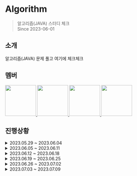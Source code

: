 # Algorithm

> 알고리즘(JAVA) 스터디 체크   
Since 2023-06-01

<p align="center">
</p>

## 소개

알고리즘(JAVA) 문제 풀고 여기에 체크체크

## 멤버

<p>
<a href="https://github.com/gyeongmin1120">
  <img src="https://github.com/gyeongmin1120.png" width="100">
</a>
<a href="https://github.com/Chan-Pumpkin">
  <img src="https://github.com/Chan-Pumpkin.png" width="100">
</a>
<a href="https://github.com/kitseok">
  <img src="https://github.com/kitseok.png" width="100">
</a>
 <a href="https://github.com/90manbo">
  <img src="https://github.com/90manbo.png" width="100">
</a>
</p>

## 진행상황

<details>
  <summary>2023.05.29 ~ 2023.06.04</summary>
  <div markdown="1">
    
  ### 박기석
  :book: 프로그래머스 JAVA

  | 레벨 | 진행 상황 |
  | --- | --- |
  | Lv.1 | [신규 아이디 추천](https://github.com/kitseok/algorithm/tree/9d3daea92ac816ea2e17fe9adf47ca6428f852e2/%ED%94%84%EB%A1%9C%EA%B7%B8%EB%9E%98%EB%A8%B8%EC%8A%A4/lv1/72410.%E2%80%85%EC%8B%A0%EA%B7%9C%E2%80%85%EC%95%84%EC%9D%B4%EB%94%94%E2%80%85%EC%B6%94%EC%B2%9C)  |
  | Lv.0 | [분수의 덧셈](https://github.com/kitseok/algorithm/tree/9d3daea92ac816ea2e17fe9adf47ca6428f852e2/%ED%94%84%EB%A1%9C%EA%B7%B8%EB%9E%98%EB%A8%B8%EC%8A%A4/lv0/120808.%E2%80%85%EB%B6%84%EC%88%98%EC%9D%98%E2%80%85%EB%8D%A7%EC%85%88)  |
  | Lv.0 | [연속된 수의 합](https://github.com/kitseok/algorithm/tree/9d3daea92ac816ea2e17fe9adf47ca6428f852e2/%ED%94%84%EB%A1%9C%EA%B7%B8%EB%9E%98%EB%A8%B8%EC%8A%A4/lv0/120923.%E2%80%85%EC%97%B0%EC%86%8D%EB%90%9C%E2%80%85%EC%88%98%EC%9D%98%E2%80%85%ED%95%A9)  |
  | Lv.0 | [다음에 올 숫자](https://github.com/kitseok/algorithm/tree/9d3daea92ac816ea2e17fe9adf47ca6428f852e2/%ED%94%84%EB%A1%9C%EA%B7%B8%EB%9E%98%EB%A8%B8%EC%8A%A4/lv0/120924.%E2%80%85%EB%8B%A4%EC%9D%8C%EC%97%90%E2%80%85%EC%98%AC%E2%80%85%EC%88%AB%EC%9E%90)  |
  | Lv.0 | [옹알이(1)](https://github.com/kitseok/algorithm/tree/9d3daea92ac816ea2e17fe9adf47ca6428f852e2/%ED%94%84%EB%A1%9C%EA%B7%B8%EB%9E%98%EB%A8%B8%EC%8A%A4/lv0/120956.%E2%80%85%EC%98%B9%EC%95%8C%EC%9D%B4%E2%80%85%EF%BC%881%EF%BC%89)  |
    
  <br/>

  ### 박찬호
  :book: 프로그래머스 JAVA

  | 레벨 | 진행 상황 |
  | --- | --- |
  | Lv. |     |
  | Lv. |     |
    
  <br/>

  ### 유경민
  :book: 프로그래머스 JAVA

  | 레벨 | 진행 상황 |
  | --- | --- |
  | Lv.0 | [배열만들기 1](https://github.com/gyeongmin1120/Code-Test/tree/main/%ED%94%84%EB%A1%9C%EA%B7%B8%EB%9E%98%EB%A8%B8%EC%8A%A4/lv0/181901.%E2%80%85%EB%B0%B0%EC%97%B4%E2%80%85%EB%A7%8C%EB%93%A4%EA%B8%B0%E2%80%851) |
  | Lv.0 | [n개 간격의 원소들](https://github.com/gyeongmin1120/Code-Test/tree/main/%ED%94%84%EB%A1%9C%EA%B7%B8%EB%9E%98%EB%A8%B8%EC%8A%A4/lv0/181888.%E2%80%85n%EA%B0%9C%E2%80%85%EA%B0%84%EA%B2%A9%EC%9D%98%E2%80%85%EC%9B%90%EC%86%8C%EB%93%A4) |
  | Lv.0 | [길이에 따른 연산](https://github.com/gyeongmin1120/Code-Test/tree/main/%ED%94%84%EB%A1%9C%EA%B7%B8%EB%9E%98%EB%A8%B8%EC%8A%A4/lv0/181879.%E2%80%85%EA%B8%B8%EC%9D%B4%EC%97%90%E2%80%85%EB%94%B0%EB%A5%B8%E2%80%85%EC%97%B0%EC%82%B0) |
  | Lv.0 | [원소들의 곱과 합](https://github.com/gyeongmin1120/Code-Test/tree/main/%ED%94%84%EB%A1%9C%EA%B7%B8%EB%9E%98%EB%A8%B8%EC%8A%A4/lv0/181929.%E2%80%85%EC%9B%90%EC%86%8C%EB%93%A4%EC%9D%98%E2%80%85%EA%B3%B1%EA%B3%BC%E2%80%85%ED%95%A9) |
  | Lv.0 | [이어 붙인 수](https://github.com/gyeongmin1120/Code-Test/tree/main/%ED%94%84%EB%A1%9C%EA%B7%B8%EB%9E%98%EB%A8%B8%EC%8A%A4/lv0/181928.%E2%80%85%EC%9D%B4%EC%96%B4%E2%80%85%EB%B6%99%EC%9D%B8%E2%80%85%EC%88%98) |
  | Lv.0 | [주사위 게임 1](https://github.com/gyeongmin1120/Code-Test/tree/main/%ED%94%84%EB%A1%9C%EA%B7%B8%EB%9E%98%EB%A8%B8%EC%8A%A4/lv0/181839.%E2%80%85%EC%A3%BC%EC%82%AC%EC%9C%84%E2%80%85%EA%B2%8C%EC%9E%84%E2%80%851) |
  | Lv.0 | [더 크게 합치기](https://github.com/gyeongmin1120/Code-Test/tree/main/%ED%94%84%EB%A1%9C%EA%B7%B8%EB%9E%98%EB%A8%B8%EC%8A%A4/lv0/181939.%E2%80%85%EB%8D%94%E2%80%85%ED%81%AC%EA%B2%8C%E2%80%85%ED%95%A9%EC%B9%98%EA%B8%B0) |
  <br/>
  
  </div>
</details>

<details>
  <summary>2023.06.05 ~ 2023.06.11</summary>
  <div markdown="1">
    
  ### 박기석
  :book: 프로그래머스 JAVA

  | 레벨 | 진행 상황 |
  | --- | --- |
  | Lv.1 | [서울에서 김서방 찾기](https://github.com/kitseok/algorithm/tree/9aa8d2d995de1813356674402ee546905bcdd5dd/%ED%94%84%EB%A1%9C%EA%B7%B8%EB%9E%98%EB%A8%B8%EC%8A%A4/lv1/12919.%E2%80%85%EC%84%9C%EC%9A%B8%EC%97%90%EC%84%9C%E2%80%85%EA%B9%80%EC%84%9C%EB%B0%A9%E2%80%85%EC%B0%BE%EA%B8%B0) |
  | Lv.1 | [나머지가 1이 되는 수 찾기](https://github.com/kitseok/algorithm/tree/9aa8d2d995de1813356674402ee546905bcdd5dd/%ED%94%84%EB%A1%9C%EA%B7%B8%EB%9E%98%EB%A8%B8%EC%8A%A4/lv1/87389.%E2%80%85%EB%82%98%EB%A8%B8%EC%A7%80%EA%B0%80%E2%80%851%EC%9D%B4%E2%80%85%EB%90%98%EB%8A%94%E2%80%85%EC%88%98%E2%80%85%EC%B0%BE%EA%B8%B0)  |
  | Lv.0 | [OX퀴즈](https://github.com/kitseok/algorithm/tree/9aa8d2d995de1813356674402ee546905bcdd5dd/%ED%94%84%EB%A1%9C%EA%B7%B8%EB%9E%98%EB%A8%B8%EC%8A%A4/lv0/120907.%E2%80%85OX%ED%80%B4%EC%A6%88)  |
  | Lv.0 | [영어가 싫어요](https://github.com/kitseok/algorithm/tree/9aa8d2d995de1813356674402ee546905bcdd5dd/%ED%94%84%EB%A1%9C%EA%B7%B8%EB%9E%98%EB%A8%B8%EC%8A%A4/lv0/120894.%E2%80%85%EC%98%81%EC%96%B4%EA%B0%80%E2%80%85%EC%8B%AB%EC%96%B4%EC%9A%94)  |
  | Lv.0 | [저주의 숫자 3](https://github.com/kitseok/algorithm/tree/9aa8d2d995de1813356674402ee546905bcdd5dd/%ED%94%84%EB%A1%9C%EA%B7%B8%EB%9E%98%EB%A8%B8%EC%8A%A4/lv0/120871.%E2%80%85%EC%A0%80%EC%A3%BC%EC%9D%98%E2%80%85%EC%88%AB%EC%9E%90%E2%80%853)  |
  | Lv.0 | [문자열 밀기](https://github.com/kitseok/algorithm/tree/9aa8d2d995de1813356674402ee546905bcdd5dd/%ED%94%84%EB%A1%9C%EA%B7%B8%EB%9E%98%EB%A8%B8%EC%8A%A4/lv0/120921.%E2%80%85%EB%AC%B8%EC%9E%90%EC%97%B4%E2%80%85%EB%B0%80%EA%B8%B0)  |
  | unrated | [그림 확대](https://github.com/kitseok/algorithm/tree/9aa8d2d995de1813356674402ee546905bcdd5dd/%ED%94%84%EB%A1%9C%EA%B7%B8%EB%9E%98%EB%A8%B8%EC%8A%A4/unrated/181836.%E2%80%85%EA%B7%B8%EB%A6%BC%E2%80%85%ED%99%95%EB%8C%80)  |
  | unrated | [전국 대회 선발 고사](https://github.com/kitseok/algorithm/tree/9aa8d2d995de1813356674402ee546905bcdd5dd/%ED%94%84%EB%A1%9C%EA%B7%B8%EB%9E%98%EB%A8%B8%EC%8A%A4/unrated/181851.%E2%80%85%EC%A0%84%EA%B5%AD%E2%80%85%EB%8C%80%ED%9A%8C%E2%80%85%EC%84%A0%EB%B0%9C%E2%80%85%EA%B3%A0%EC%82%AC)  |
  | unrated | [배열 만들기 2](https://github.com/kitseok/algorithm/tree/9aa8d2d995de1813356674402ee546905bcdd5dd/%ED%94%84%EB%A1%9C%EA%B7%B8%EB%9E%98%EB%A8%B8%EC%8A%A4/unrated/181921.%E2%80%85%EB%B0%B0%EC%97%B4%E2%80%85%EB%A7%8C%EB%93%A4%EA%B8%B0%E2%80%852)  |
    
  <br/>

  ### 박찬호
  :book: 프로그래머스 JAVA

  | 레벨 | 진행 상황 |
  | --- | --- |
  | Lv.0 |  [몫 구하기](https://github.com/Chan-Pumpkin/algorithm/tree/master/%ED%94%84%EB%A1%9C%EA%B7%B8%EB%9E%98%EB%A8%B8%EC%8A%A4/lv0/120805.%E2%80%85%EB%AA%AB%E2%80%85%EA%B5%AC%ED%95%98%EA%B8%B0)  |
  | Lv.0 |  [더 크게 합치기](https://github.com/Chan-Pumpkin/algorithm/tree/master/%ED%94%84%EB%A1%9C%EA%B7%B8%EB%9E%98%EB%A8%B8%EC%8A%A4/lv0/181939.%E2%80%85%EB%8D%94%E2%80%85%ED%81%AC%EA%B2%8C%E2%80%85%ED%95%A9%EC%B9%98%EA%B8%B0)  |
  | Lv.0 |  [옹알이 1](https://github.com/Chan-Pumpkin/algorithm/tree/master/%ED%94%84%EB%A1%9C%EA%B7%B8%EB%9E%98%EB%A8%B8%EC%8A%A4/lv0/120956.%E2%80%85%EC%98%B9%EC%95%8C%EC%9D%B4%E2%80%85%EF%BC%881%EF%BC%89)    |
  | Lv.0 |  [영어가 싫어요](https://github.com/Chan-Pumpkin/algorithm/tree/master/%ED%94%84%EB%A1%9C%EA%B7%B8%EB%9E%98%EB%A8%B8%EC%8A%A4/lv0/120894.%E2%80%85%EC%98%81%EC%96%B4%EA%B0%80%E2%80%85%EC%8B%AB%EC%96%B4%EC%9A%94)   |
    
  <br/>

  ### 유경민
  :book: 프로그래머스 JAVA

  | 레벨 | 진행 상황 |
  | --- | --- |
  | Lv.0 | [홀짝 구분하기](https://github.com/gyeongmin1120/Code-Test/tree/main/%ED%94%84%EB%A1%9C%EA%B7%B8%EB%9E%98%EB%A8%B8%EC%8A%A4/lv0/181944.%E2%80%85%ED%99%80%EC%A7%9D%E2%80%85%EA%B5%AC%EB%B6%84%ED%95%98%EA%B8%B0) |
  | Lv.0 | [꼬리문자열](https://github.com/gyeongmin1120/Code-Test/tree/main/%ED%94%84%EB%A1%9C%EA%B7%B8%EB%9E%98%EB%A8%B8%EC%8A%A4/lv0/181841.%E2%80%85%EA%BC%AC%EB%A6%AC%E2%80%85%EB%AC%B8%EC%9E%90%EC%97%B4) |
  | Lv.0 | [A 강조하기](https://github.com/gyeongmin1120/Code-Test/tree/main/%ED%94%84%EB%A1%9C%EA%B7%B8%EB%9E%98%EB%A8%B8%EC%8A%A4/lv0/181874.%E2%80%85A%E2%80%85%EA%B0%95%EC%A1%B0%ED%95%98%EA%B8%B0) |
  | Lv.0 | [접두사인지 확인하기](https://github.com/gyeongmin1120/Code-Test/tree/main/%ED%94%84%EB%A1%9C%EA%B7%B8%EB%9E%98%EB%A8%B8%EC%8A%A4/lv0/181906.%E2%80%85%EC%A0%91%EB%91%90%EC%82%AC%EC%9D%B8%EC%A7%80%E2%80%85%ED%99%95%EC%9D%B8%ED%95%98%EA%B8%B0) |
  | Lv.0 | [접미사인지 확인하기](https://github.com/gyeongmin1120/Code-Test/tree/main/%ED%94%84%EB%A1%9C%EA%B7%B8%EB%9E%98%EB%A8%B8%EC%8A%A4/lv0/181908.%E2%80%85%EC%A0%91%EB%AF%B8%EC%82%AC%EC%9D%B8%EC%A7%80%E2%80%85%ED%99%95%EC%9D%B8%ED%95%98%EA%B8%B0) |
  | Lv.0 | [홀수 vs 짝수](https://github.com/gyeongmin1120/Code-Test/tree/main/%ED%94%84%EB%A1%9C%EA%B7%B8%EB%9E%98%EB%A8%B8%EC%8A%A4/lv0/181887.%E2%80%85%ED%99%80%EC%88%98%E2%80%85vs%E2%80%85%EC%A7%9D%EC%88%98) |
  | Lv.0 | [배열의 원소만큼 추가하기](https://github.com/gyeongmin1120/Code-Test/tree/main/%ED%94%84%EB%A1%9C%EA%B7%B8%EB%9E%98%EB%A8%B8%EC%8A%A4/lv0/181861.%E2%80%85%EB%B0%B0%EC%97%B4%EC%9D%98%E2%80%85%EC%9B%90%EC%86%8C%EB%A7%8C%ED%81%BC%E2%80%85%EC%B6%94%EA%B0%80%ED%95%98%EA%B8%B0) |
  | Lv.0 | [공백으로 구분하기2](https://github.com/gyeongmin1120/Code-Test/tree/main/%ED%94%84%EB%A1%9C%EA%B7%B8%EB%9E%98%EB%A8%B8%EC%8A%A4/lv0/181868.%E2%80%85%EA%B3%B5%EB%B0%B1%EC%9C%BC%EB%A1%9C%E2%80%85%EA%B5%AC%EB%B6%84%ED%95%98%EA%B8%B0%E2%80%852) |
  <br/>
  
    
  ### 박창현
  :book: 프로그래머스 JAVA

  | 레벨 | 진행 상황 |
  | --- | --- |
  | unrated | [문자열 반복해서 출력하기](https://github.com/90manbo/Algo2023/tree/main/%ED%94%84%EB%A1%9C%EA%B7%B8%EB%9E%98%EB%A8%B8%EC%8A%A4/unrated/181950.%E2%80%85%EB%AC%B8%EC%9E%90%EC%97%B4%E2%80%85%EB%B0%98%EB%B3%B5%ED%95%B4%EC%84%9C%E2%80%85%EC%B6%9C%EB%A0%A5%ED%95%98%EA%B8%B0) |
  | unrated | [a와 b 출력하기](https://github.com/90manbo/Algo2023/tree/main/%ED%94%84%EB%A1%9C%EA%B7%B8%EB%9E%98%EB%A8%B8%EC%8A%A4/unrated/181951.%E2%80%85a%EC%99%80%E2%80%85b%E2%80%85%EC%B6%9C%EB%A0%A5%ED%95%98%EA%B8%B0) 
  | unrated | [문자열 출력하기](https://github.com/90manbo/Algo2023/tree/main/%ED%94%84%EB%A1%9C%EA%B7%B8%EB%9E%98%EB%A8%B8%EC%8A%A4/unrated/181952.%E2%80%85%EB%AC%B8%EC%9E%90%EC%97%B4%E2%80%85%EC%B6%9C%EB%A0%A5%ED%95%98%EA%B8%B0) |
  <br/>
    
  </div>
</details>


<details>
  <summary>2023.06.12 ~ 2023.06.18</summary>
  <div markdown="1">
    
  ### 박기석
  :book: 프로그래머스 JAVA

  | 레벨 | 진행 상황 |
  | --- | --- |

  <br/>

  ### 박찬호
  :book: 프로그래머스 JAVA

  | 레벨 | 진행 상황 |
  | --- | --- |

  <br/>

  ### 유경민
  :book: 프로그래머스 JAVA

  | 레벨 | 진행 상황 |
  | --- | --- |
  | Lv.0 | [배열 비교하기](https://github.com/gyeongmin1120/Code-Test/tree/main/%ED%94%84%EB%A1%9C%EA%B7%B8%EB%9E%98%EB%A8%B8%EC%8A%A4/lv0/181856.%E2%80%85%EB%B0%B0%EC%97%B4%E2%80%85%EB%B9%84%EA%B5%90%ED%95%98%EA%B8%B0) |
  | Lv.0 | [l로 만들기](https://github.com/gyeongmin1120/Code-Test/tree/main/%ED%94%84%EB%A1%9C%EA%B7%B8%EB%9E%98%EB%A8%B8%EC%8A%A4/lv0/181834.%E2%80%85l%EB%A1%9C%E2%80%85%EB%A7%8C%EB%93%A4%EA%B8%B0) |
  | Lv.0 | [문자열 바꿔서 찾기](https://github.com/gyeongmin1120/Code-Test/tree/main/%ED%94%84%EB%A1%9C%EA%B7%B8%EB%9E%98%EB%A8%B8%EC%8A%A4/lv0/181864.%E2%80%85%EB%AC%B8%EC%9E%90%EC%97%B4%E2%80%85%EB%B0%94%EA%BF%94%EC%84%9C%E2%80%85%EC%B0%BE%EA%B8%B0) |
  | Lv.1 | [부족한 금액 계산하기](https://github.com/gyeongmin1120/Code-Test/tree/main/%ED%94%84%EB%A1%9C%EA%B7%B8%EB%9E%98%EB%A8%B8%EC%8A%A4/lv1/82612.%E2%80%85%EB%B6%80%EC%A1%B1%ED%95%9C%E2%80%85%EA%B8%88%EC%95%A1%E2%80%85%EA%B3%84%EC%82%B0%ED%95%98%EA%B8%B0) |
  | Lv.0 | [조건에 맞게 수열 변환하기3](https://github.com/gyeongmin1120/Code-Test/tree/main/%ED%94%84%EB%A1%9C%EA%B7%B8%EB%9E%98%EB%A8%B8%EC%8A%A4/lv0/181835.%E2%80%85%EC%A1%B0%EA%B1%B4%EC%97%90%E2%80%85%EB%A7%9E%EA%B2%8C%E2%80%85%EC%88%98%EC%97%B4%E2%80%85%EB%B3%80%ED%99%98%ED%95%98%EA%B8%B0%E2%80%853) |
  | Lv.0 | [홀짝에 따라 다른 값 반환하기](https://github.com/gyeongmin1120/Code-Test/tree/main/%ED%94%84%EB%A1%9C%EA%B7%B8%EB%9E%98%EB%A8%B8%EC%8A%A4/lv0/181935.%E2%80%85%ED%99%80%EC%A7%9D%EC%97%90%E2%80%85%EB%94%B0%EB%9D%BC%E2%80%85%EB%8B%A4%EB%A5%B8%E2%80%85%EA%B0%92%E2%80%85%EB%B0%98%ED%99%98%ED%95%98%EA%B8%B0) |
  | Lv.0 | [주사위의 개수](https://github.com/gyeongmin1120/Code-Test/tree/main/%ED%94%84%EB%A1%9C%EA%B7%B8%EB%9E%98%EB%A8%B8%EC%8A%A4/lv0/120845.%E2%80%85%EC%A3%BC%EC%82%AC%EC%9C%84%EC%9D%98%E2%80%85%EA%B0%9C%EC%88%98) |
  | Lv.0 | [덧셈식 출력하기](https://github.com/gyeongmin1120/Code-Test/tree/main/%ED%94%84%EB%A1%9C%EA%B7%B8%EB%9E%98%EB%A8%B8%EC%8A%A4/lv0/181947.%E2%80%85%EB%8D%A7%EC%85%88%EC%8B%9D%E2%80%85%EC%B6%9C%EB%A0%A5%ED%95%98%EA%B8%B0) |
  
  <br/>
  
  ### 박창현
  :book: 프로그래머스 JAVA

  | 레벨 | 진행 상황 |
  | --- | --- |
    
  </div>
</details>

<details>
  <summary>2023.06.19 ~ 2023.06.25</summary>
  <div markdown="1">
    
  ### 박기석
  :book: 프로그래머스 JAVA

  | 레벨 | 진행 상황 |
  | --- | --- |

  <br/>

  ### 박찬호
  :book: 프로그래머스 JAVA

  | 레벨 | 진행 상황 |
  | --- | --- |

  <br/>

  ### 유경민
  :book: 프로그래머스 JAVA

  | 레벨 | 진행 상황 |
  | --- | --- |
  | Lv.0 | [5명씩](https://github.com/gyeongmin1120/Code-Test/tree/main/%ED%94%84%EB%A1%9C%EA%B7%B8%EB%9E%98%EB%A8%B8%EC%8A%A4/lv0/181886.%E2%80%855%EB%AA%85%EC%94%A9) |
  | Lv.0 | [특별한 이차원 배열1](https://github.com/gyeongmin1120/Code-Test/tree/main/%ED%94%84%EB%A1%9C%EA%B7%B8%EB%9E%98%EB%A8%B8%EC%8A%A4/lv0/181833.%E2%80%85%ED%8A%B9%EB%B3%84%ED%95%9C%E2%80%85%EC%9D%B4%EC%B0%A8%EC%9B%90%E2%80%85%EB%B0%B0%EC%97%B4%E2%80%851) |
  | Lv.0 | [특별한 이차원 배열2](https://github.com/gyeongmin1120/Code-Test/tree/main/%ED%94%84%EB%A1%9C%EA%B7%B8%EB%9E%98%EB%A8%B8%EC%8A%A4/lv0/181831.%E2%80%85%ED%8A%B9%EB%B3%84%ED%95%9C%E2%80%85%EC%9D%B4%EC%B0%A8%EC%9B%90%E2%80%85%EB%B0%B0%EC%97%B4%E2%80%852) |
  | Lv.0 | [간단한 식 계산하기](https://github.com/gyeongmin1120/Code-Test/tree/main/%ED%94%84%EB%A1%9C%EA%B7%B8%EB%9E%98%EB%A8%B8%EC%8A%A4/lv0/181865.%E2%80%85%EA%B0%84%EB%8B%A8%ED%95%9C%E2%80%85%EC%8B%9D%E2%80%85%EA%B3%84%EC%82%B0%ED%95%98%EA%B8%B0) |
  | Lv.0 | [문자열 섞기](https://github.com/gyeongmin1120/Code-Test/tree/main/%ED%94%84%EB%A1%9C%EA%B7%B8%EB%9E%98%EB%A8%B8%EC%8A%A4/lv0/181942.%E2%80%85%EB%AC%B8%EC%9E%90%EC%97%B4%E2%80%85%EC%84%9E%EA%B8%B0) |
  | Lv.0 | [ad 제거하기](https://github.com/gyeongmin1120/Code-Test/tree/main/%ED%94%84%EB%A1%9C%EA%B7%B8%EB%9E%98%EB%A8%B8%EC%8A%A4/lv0/181870.%E2%80%85ad%E2%80%85%EC%A0%9C%EA%B1%B0%ED%95%98%EA%B8%B0) |
  
  <br/>
  
    
  ### 박창현
  :book: 프로그래머스 JAVA

  | 레벨 | 진행 상황 |
  | --- | --- |
  | unrated | [대소문자 바꿔서 출력하기](https://github.com/90manbo/Algo2023/tree/main/%ED%94%84%EB%A1%9C%EA%B7%B8%EB%9E%98%EB%A8%B8%EC%8A%A4/unrated/181949.%E2%80%85%EB%8C%80%EC%86%8C%EB%AC%B8%EC%9E%90%E2%80%85%EB%B0%94%EA%BF%94%EC%84%9C%E2%80%85%EC%B6%9C%EB%A0%A5%ED%95%98%EA%B8%B0)  |
  </div>
</details>

<details>
  <summary>2023.06.26 ~ 2023.07.02</summary>
  <div markdown="1">
    
  ### 박기석
  :book: 프로그래머스 JAVA

  | 레벨 | 진행 상황 |
  | --- | --- |

  <br/>

  ### 박찬호
  :book: 프로그래머스 JAVA

  | 레벨 | 진행 상황 |
  | --- | --- |

  <br/>

  ### 유경민
  :book: 프로그래머스 JAVA

  | 레벨 | 진행 상황 |
  | --- | --- |
  | Lv.0 | [부분 문자열 이어 붙여 문자열 만들기](https://github.com/gyeongmin1120/Code-Test/tree/main/%ED%94%84%EB%A1%9C%EA%B7%B8%EB%9E%98%EB%A8%B8%EC%8A%A4/lv0/181911.%E2%80%85%EB%B6%80%EB%B6%84%E2%80%85%EB%AC%B8%EC%9E%90%EC%97%B4%E2%80%85%EC%9D%B4%EC%96%B4%E2%80%85%EB%B6%99%EC%97%AC%E2%80%85%EB%AC%B8%EC%9E%90%EC%97%B4%E2%80%85%EB%A7%8C%EB%93%A4%EA%B8%B0) |
  | Lv.0 | [배열의 길이에 따라 다른 연산하기](https://github.com/gyeongmin1120/Code-Test/tree/main/%ED%94%84%EB%A1%9C%EA%B7%B8%EB%9E%98%EB%A8%B8%EC%8A%A4/lv0/181854.%E2%80%85%EB%B0%B0%EC%97%B4%EC%9D%98%E2%80%85%EA%B8%B8%EC%9D%B4%EC%97%90%E2%80%85%EB%94%B0%EB%9D%BC%E2%80%85%EB%8B%A4%EB%A5%B8%E2%80%85%EC%97%B0%EC%82%B0%ED%95%98%EA%B8%B0) |
  | Lv.0 | [간단한 논리 연산](https://github.com/gyeongmin1120/Code-Test/tree/main/%ED%94%84%EB%A1%9C%EA%B7%B8%EB%9E%98%EB%A8%B8%EC%8A%A4/lv0/181917.%E2%80%85%EA%B0%84%EB%8B%A8%ED%95%9C%E2%80%85%EB%85%BC%EB%A6%AC%E2%80%85%EC%97%B0%EC%82%B0) |
  | Lv.0 | [배열 만들기 5](https://github.com/gyeongmin1120/Code-Test/tree/main/%ED%94%84%EB%A1%9C%EA%B7%B8%EB%9E%98%EB%A8%B8%EC%8A%A4/lv0/181912.%E2%80%85%EB%B0%B0%EC%97%B4%E2%80%85%EB%A7%8C%EB%93%A4%EA%B8%B0%E2%80%855) |
  | Lv.0 | [배열의 원소 삭제하기](https://github.com/gyeongmin1120/Code-Test/tree/main/%ED%94%84%EB%A1%9C%EA%B7%B8%EB%9E%98%EB%A8%B8%EC%8A%A4/lv0/181844.%E2%80%85%EB%B0%B0%EC%97%B4%EC%9D%98%E2%80%85%EC%9B%90%EC%86%8C%E2%80%85%EC%82%AD%EC%A0%9C%ED%95%98%EA%B8%B0) |
  | Lv.0 | [x 사이의 개수](https://github.com/gyeongmin1120/Code-Test/tree/main/%ED%94%84%EB%A1%9C%EA%B7%B8%EB%9E%98%EB%A8%B8%EC%8A%A4/lv0/181867.%E2%80%85x%E2%80%85%EC%82%AC%EC%9D%B4%EC%9D%98%E2%80%85%EA%B0%9C%EC%88%98) |
  | Lv.0 | [9로 나눈 나머지](https://github.com/gyeongmin1120/Code-Test/tree/main/%ED%94%84%EB%A1%9C%EA%B7%B8%EB%9E%98%EB%A8%B8%EC%8A%A4/lv0/181914.%E2%80%859%EB%A1%9C%E2%80%85%EB%82%98%EB%88%88%E2%80%85%EB%82%98%EB%A8%B8%EC%A7%80) |
  
  <br/>
  
    
  ### 박창현
  :book: 프로그래머스 JAVA

  | 레벨 | 진행 상황 |
  | --- | --- |
 
  </div>
</details>


<details>
  <summary>2023.07.03 ~ 2023.07.09</summary>
  <div markdown="1">
    
  ### 박기석
  :book: 프로그래머스 JAVA

  | 레벨 | 진행 상황 |
  | --- | --- |

  <br/>

  ### 박찬호
  :book: 프로그래머스 JAVA

  | 레벨 | 진행 상황 |
  | --- | --- |
  | Lv.0 | [특정 문자열로 끝나는 가장 긴 부분 문자열 찾기](https://github.com/Chan-Pumpkin/algorithm/tree/master/%ED%94%84%EB%A1%9C%EA%B7%B8%EB%9E%98%EB%A8%B8%EC%8A%A4/lv0/181872.%E2%80%85%ED%8A%B9%EC%A0%95%E2%80%85%EB%AC%B8%EC%9E%90%EC%97%B4%EB%A1%9C%E2%80%85%EB%81%9D%EB%82%98%EB%8A%94%E2%80%85%EA%B0%80%EC%9E%A5%E2%80%85%EA%B8%B4%E2%80%85%EB%B6%80%EB%B6%84%E2%80%85%EB%AC%B8%EC%9E%90%EC%97%B4%E2%80%85%EC%B0%BE%EA%B8%B0) |
  | Lv.0 | [진료 순서 정하기](https://github.com/Chan-Pumpkin/algorithm/tree/master/%ED%94%84%EB%A1%9C%EA%B7%B8%EB%9E%98%EB%A8%B8%EC%8A%A4/lv0/120835.%E2%80%85%EC%A7%84%EB%A3%8C%E2%80%85%EC%88%9C%EC%84%9C%E2%80%85%EC%A0%95%ED%95%98%EA%B8%B0) |
  | Lv.0 | [k의 개수](https://github.com/Chan-Pumpkin/algorithm/tree/master/%ED%94%84%EB%A1%9C%EA%B7%B8%EB%9E%98%EB%A8%B8%EC%8A%A4/lv0/120887.%E2%80%85k%EC%9D%98%E2%80%85%EA%B0%9C%EC%88%98) |
  | Lv.0 | [가까운 수](https://github.com/Chan-Pumpkin/algorithm/tree/master/%ED%94%84%EB%A1%9C%EA%B7%B8%EB%9E%98%EB%A8%B8%EC%8A%A4/lv0/120890.%E2%80%85%EA%B0%80%EA%B9%8C%EC%9A%B4%E2%80%85%EC%88%98) |

  <br/>

  ### 유경민
  :book: 프로그래머스 JAVA

  | 레벨 | 진행 상황 |
  | --- | --- |
  | Lv.0 | [접미사 배열](https://github.com/gyeongmin1120/Code-Test/tree/main/%ED%94%84%EB%A1%9C%EA%B7%B8%EB%9E%98%EB%A8%B8%EC%8A%A4/lv0/181909.%E2%80%85%EC%A0%91%EB%AF%B8%EC%82%AC%E2%80%85%EB%B0%B0%EC%97%B4) |
  | Lv.0 | [특수문자 출력하기](https://github.com/gyeongmin1120/Code-Test/tree/main/%ED%94%84%EB%A1%9C%EA%B7%B8%EB%9E%98%EB%A8%B8%EC%8A%A4/lv0/181948.%E2%80%85%ED%8A%B9%EC%88%98%EB%AC%B8%EC%9E%90%E2%80%85%EC%B6%9C%EB%A0%A5%ED%95%98%EA%B8%B0) |
  | Lv.0 | [0 떼기](https://github.com/gyeongmin1120/Code-Test/tree/main/%ED%94%84%EB%A1%9C%EA%B7%B8%EB%9E%98%EB%A8%B8%EC%8A%A4/lv0/181847.%E2%80%850%E2%80%85%EB%96%BC%EA%B8%B0) |
  | Lv.0 | [개미 군단](https://github.com/gyeongmin1120/Code-Test/tree/main/%ED%94%84%EB%A1%9C%EA%B7%B8%EB%9E%98%EB%A8%B8%EC%8A%A4/lv0/120837.%E2%80%85%EA%B0%9C%EB%AF%B8%E2%80%85%EA%B5%B0%EB%8B%A8) |
  | Lv.0 | [콜라츠 수열 만들기](https://github.com/gyeongmin1120/Code-Test/tree/main/%ED%94%84%EB%A1%9C%EA%B7%B8%EB%9E%98%EB%A8%B8%EC%8A%A4/lv0/181919.%E2%80%85%EC%BD%9C%EB%9D%BC%EC%B8%A0%E2%80%85%EC%88%98%EC%97%B4%E2%80%85%EB%A7%8C%EB%93%A4%EA%B8%B0) |
  | Lv.0 | [순서 바꾸기](https://github.com/gyeongmin1120/Code-Test/tree/main/%ED%94%84%EB%A1%9C%EA%B7%B8%EB%9E%98%EB%A8%B8%EC%8A%A4/lv0/181891.%E2%80%85%EC%88%9C%EC%84%9C%E2%80%85%EB%B0%94%EA%BE%B8%EA%B8%B0) |
  | Lv.0 | [할 일 목록](https://github.com/gyeongmin1120/Code-Test/tree/main/%ED%94%84%EB%A1%9C%EA%B7%B8%EB%9E%98%EB%A8%B8%EC%8A%A4/lv0/181885.%E2%80%85%ED%95%A0%E2%80%85%EC%9D%BC%E2%80%85%EB%AA%A9%EB%A1%9D) |
  | Lv.0 | [배열 회전시키기](https://github.com/gyeongmin1120/Code-Test/tree/main/%ED%94%84%EB%A1%9C%EA%B7%B8%EB%9E%98%EB%A8%B8%EC%8A%A4/lv0/120844.%E2%80%85%EB%B0%B0%EC%97%B4%E2%80%85%ED%9A%8C%EC%A0%84%EC%8B%9C%ED%82%A4%EA%B8%B0) |
  | Lv.0 | [배열 만들기 3](https://github.com/gyeongmin1120/Code-Test/tree/main/%ED%94%84%EB%A1%9C%EA%B7%B8%EB%9E%98%EB%A8%B8%EC%8A%A4/lv0/181895.%E2%80%85%EB%B0%B0%EC%97%B4%E2%80%85%EB%A7%8C%EB%93%A4%EA%B8%B0%E2%80%853) |
  | Lv.0 | [주사위 게임 2](https://github.com/gyeongmin1120/Code-Test/tree/main/%ED%94%84%EB%A1%9C%EA%B7%B8%EB%9E%98%EB%A8%B8%EC%8A%A4/lv0/181930.%E2%80%85%EC%A3%BC%EC%82%AC%EC%9C%84%E2%80%85%EA%B2%8C%EC%9E%84%E2%80%852) |
  | Lv.0 | [문자열 잘라서 정렬하기](https://github.com/gyeongmin1120/Code-Test/tree/main/%ED%94%84%EB%A1%9C%EA%B7%B8%EB%9E%98%EB%A8%B8%EC%8A%A4/lv0/181866.%E2%80%85%EB%AC%B8%EC%9E%90%EC%97%B4%E2%80%85%EC%9E%98%EB%9D%BC%EC%84%9C%E2%80%85%EC%A0%95%EB%A0%AC%ED%95%98%EA%B8%B0) |
  | Lv.0 | [문자열 돌리기](https://github.com/gyeongmin1120/Code-Test/tree/main/%ED%94%84%EB%A1%9C%EA%B7%B8%EB%9E%98%EB%A8%B8%EC%8A%A4/lv0/181945.%E2%80%85%EB%AC%B8%EC%9E%90%EC%97%B4%E2%80%85%EB%8F%8C%EB%A6%AC%EA%B8%B0) |
  | Lv.0 | [가까운 1찾기](https://github.com/gyeongmin1120/Code-Test/tree/main/%ED%94%84%EB%A1%9C%EA%B7%B8%EB%9E%98%EB%A8%B8%EC%8A%A4/lv0/181898.%E2%80%85%EA%B0%80%EA%B9%8C%EC%9A%B4%E2%80%851%E2%80%85%EC%B0%BE%EA%B8%B0) |
  | Lv.1 | [나머지가 1이 되는 수 찾기](https://github.com/gyeongmin1120/Code-Test/tree/main/%ED%94%84%EB%A1%9C%EA%B7%B8%EB%9E%98%EB%A8%B8%EC%8A%A4/lv1/87389.%E2%80%85%EB%82%98%EB%A8%B8%EC%A7%80%EA%B0%80%E2%80%851%EC%9D%B4%E2%80%85%EB%90%98%EB%8A%94%E2%80%85%EC%88%98%E2%80%85%EC%B0%BE%EA%B8%B0) |
  | Lv.1 | [콜라츠 추측](https://github.com/gyeongmin1120/Code-Test/tree/main/%ED%94%84%EB%A1%9C%EA%B7%B8%EB%9E%98%EB%A8%B8%EC%8A%A4/lv1/12943.%E2%80%85%EC%BD%9C%EB%9D%BC%EC%B8%A0%E2%80%85%EC%B6%94%EC%B8%A1) |
  
  <br/>
  
    
  ### 박창현
  :book: 프로그래머스 JAVA

  | 레벨 | 진행 상황 |
  | --- | --- |
 
  </div>
</details>


